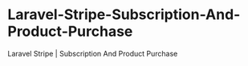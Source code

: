 # Laravel-Stripe-Subscription-And-Product-Purchase
Laravel Stripe | Subscription And Product Purchase
